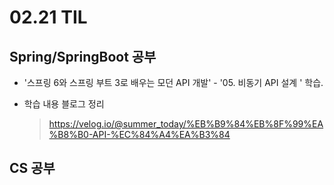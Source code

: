 <h1> 02.21 TIL </h1>

## Spring/SpringBoot 공부

- '스프링 6와 스프링 부트 3로 배우는 모던 API 개발' - '05. 비동기 API 설계 ' 학습. 

- 학습 내용 블로그 정리
  > https://velog.io/@summer_today/%EB%B9%84%EB%8F%99%EA%B8%B0-API-%EC%84%A4%EA%B3%84

## CS 공부